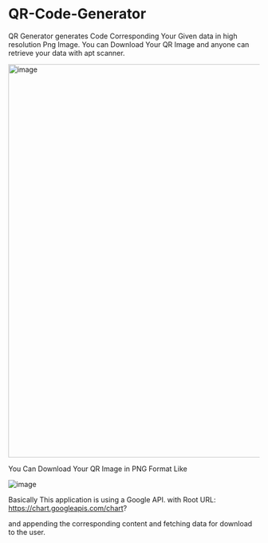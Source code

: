 # QR-Code-Generator
QR Generator generates Code Corresponding Your Given data in high resolution Png Image. You can Download Your QR Image and anyone can retrieve your data with apt scanner.

<img width="788" alt="image" src="https://user-images.githubusercontent.com/94775233/158070224-a6ee1950-c1c2-4d80-809d-4a328fa982c6.png">

You Can Download Your QR Image in PNG Format Like

![image](https://user-images.githubusercontent.com/94775233/158070285-14f768fc-b7fe-4176-8bed-3242ac9c16e7.png)

Basically This application is using a Google API.
with 
Root URL: https://chart.googleapis.com/chart?

and appending the corresponding content and fetching data for download to the user.

